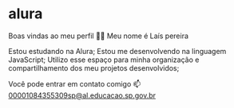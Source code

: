# alura
Boas vindas ao meu perfil 💙💙
Meu nome é Laís pereira

Estou estudando na Alura;
Estou me desenvolvendo na linguagem JavaScript;
Utilizo esse espaço para minha organização e compartilhamento dos meu projetos desenvolvidos;

Você pode entrar em contato comigo 📫
00001084355309sp@al.educacao.sp.gov.br
